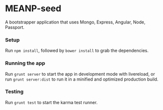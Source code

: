 MEANP-seed
================

A bootstrapper application that uses Mongo, Express, Angular, Node, Passport. 
 
### Setup
Run `npm install`, followed by `bower install` to grab the dependencies.

### Running the app
Run `grunt server` to start the app in development mode with livereload, or run `grunt server:dist` to run it in a minified and optimized production build.

### Testing
Run `grunt test` to start the karma test runner.
 
